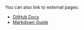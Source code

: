 
You can also link to external pages:

- [GitHub Docs](https://redirect.lavienna.my.id)
- [Markdown Guide](https://www.markdownguide.org/)
